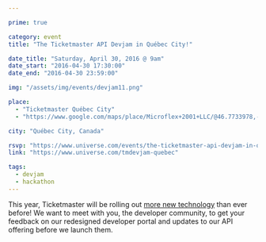 ```yaml
---

prime: true

category: event
title: "The Ticketmaster API Devjam in Québec City!"

date_title: "Saturday, April 30, 2016 @ 9am"
date_start: "2016-04-30 17:30:00"
date_end: "2016-04-30 23:59:00"

img: "/assets/img/events/devjam11.png"

place: 
  - "Ticketmaster Québec City"
  - "https://www.google.com/maps/place/Microflex+2001+LLC/@46.7733978,-71.2775943,17z/data=!4m2!3m1!1s0x4cb896c900131d57:0xe1139a8a64072b1b"

city: "Québec City, Canada"

rsvp: "https://www.universe.com/events/the-ticketmaster-api-devjam-in-quebec-city-tickets-ville-de-quebec-PTSQYW"
link: "https://www.universe.com/tmdevjam-quebec"

tags: 
  - devjam
  - hackathon
---
```


This year, Ticketmaster will be rolling out [more new technology](https://medium.com/ticketmaster-tech/open-platform-at-ticketmaster-e1f3b05cd417) than ever before! We want to meet with you, the developer community, to get your feedback on our redesigned developer portal and updates to our API offering before we launch them.
